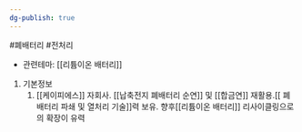 ```yaml
---
dg-publish: true
---
```

#폐배터리 #전처리 


- 관련테마: [[리튬이온 배터리]]


1. 기본정보
	1. [[케이피에스]] 자회사. [[납축전지 폐배터리 순연]] 및 [[합금연]] 재활용.[[ 폐배터리 파쇄 및 열처리 기술]]력 보유. 향후[[리튬이온 배터리]] 리사이클링으로의 확장이 유력
